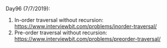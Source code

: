 Day96 (7/7/2019): 

1. In-order traversal without recursion: https://www.interviewbit.com/problems/inorder-traversal/
2. Pre-order traversal without recursion: https://www.interviewbit.com/problems/preorder-traversal/